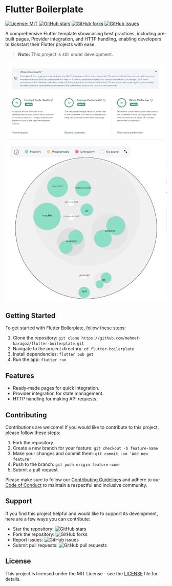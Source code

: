 # Flutter Boilerplate

[![License: MIT](https://img.shields.io/badge/License-MIT-yellow.svg)](https://opensource.org/licenses/MIT)
[![GitHub stars](https://img.shields.io/github/stars/mehmet-karagoz/flutter-boilerplate)](https://github.com/mehmet-karagoz/flutter-boilerplate/stargazers)
[![GitHub forks](https://img.shields.io/github/forks/mehmet-karagoz/flutter-boilerplate)](https://github.com/mehmet-karagoz/flutter-boilerplate/network)
[![GitHub issues](https://img.shields.io/github/issues/mehmet-karagoz/flutter-boilerplate)](https://github.com/mehmet-karagoz/flutter-boilerplate/issues)

A comprehensive Flutter template showcasing best practices, including pre-built pages, Provider integration, and HTTP handling, enabling developers to kickstart their Flutter projects with ease.

> **Note:** This project is still under development.

![Metrics](screenshots/image_2023-07-15_152022854.png)
![CodeHealth](screenshots/image_2023-07-15_152518831.png)

## Getting Started

To get started with Flutter Boilerplate, follow these steps:

1. Clone the repository: `git clone https://github.com/mehmet-karagoz/flutter-boilerplate.git`
2. Navigate to the project directory: `cd flutter-boilerplate`
3. Install dependencies: `flutter pub get`
4. Run the app: `flutter run`

## Features

- Ready-made pages for quick integration.
- Provider integration for state management.
- HTTP handling for making API requests.

## Contributing

Contributions are welcome! If you would like to contribute to this project, please follow these steps:

1. Fork the repository.
2. Create a new branch for your feature: `git checkout -b feature-name`
3. Make your changes and commit them: `git commit -am 'Add new feature'`
4. Push to the branch: `git push origin feature-name`
5. Submit a pull request.

Please make sure to follow our [Contributing Guidelines](CONTRIBUTING.md) and adhere to our [Code of Conduct](CODE_OF_CONDUCT.md) to maintain a respectful and inclusive community.

## Support

If you find this project helpful and would like to support its development, here are a few ways you can contribute:

- Star the repository: ![GitHub stars](https://img.shields.io/github/stars/mehmet-karagoz/flutter-boilerplate)
- Fork the repository: ![GitHub forks](https://img.shields.io/github/forks/mehmet-karagoz/flutter-boilerplate)
- Report issues: ![GitHub issues](https://img.shields.io/github/issues/mehmet-karagoz/flutter-boilerplate)
- Submit pull requests: ![GitHub pull requests](https://img.shields.io/github/issues-pr/mehmet-karagoz/flutter-boilerplate)

## License

This project is licensed under the MIT License - see the [LICENSE](LICENSE) file for details.
